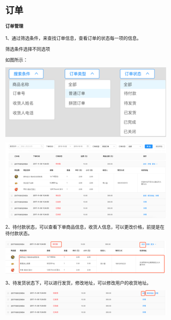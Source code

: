 # 订单

#### 订单管理

1、通过筛选条件，来查找订单信息，查看订单的状态每一项的信息。

筛选条件选择不同选项

如图所示：

![](./images/zhang_order_4.png)

![](./images/zhang_order_1.png)



2、待付款状态，可以查看下单商品信息，收货人信息，可以更改价格，前提是在待付款状态。

![](./images/zhang_order_2.png)



3、待发货状态下，可以进行发货，修改地址，可以修改用户的收货地址。

![](./images/zhang_order_5.png)